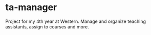 # ta-manager
Project for my 4th year at Western.  Manage and organize teaching assistants, assign to courses and more.
